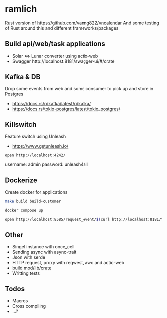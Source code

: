 # ramlich
Rust version of https://github.com/vanng822/vncalendar
And some testing of Rust around this and different frameworks/packages

## Build api/web/task applications
- Solar <=> Lunar converter using actix-web
- Swagger http://localhost:8181/swagger-ui/#/crate

## Kafka & DB
Drop some events from web and some consumer to pick up and store in Postgres
- https://docs.rs/rdkafka/latest/rdkafka/
- https://docs.rs/tokio-postgres/latest/tokio_postgres/

## Killswitch
Feature switch using Unleash
- https://www.getunleash.io/

```bash
open http://localhost:4242/
```
username: admin
password: unleash4all

## Dockerize
Create docker for applications

```bash
make build build-customer
```

```bash
docker compose up
```

```bash
open http://localhost:8585/request_event/$(curl http://localhost:8181/today | jq -r .meta.request_event_id)
```

## Other
- Singel instance with once_cell
- Sending async with async-trait
- Json with serde
- HTTP request, proxy with reqwest, awc and actic-web
- build mod/lib/crate
- Writting tests


## Todos
- Macros
- Cross compiling
- ...?